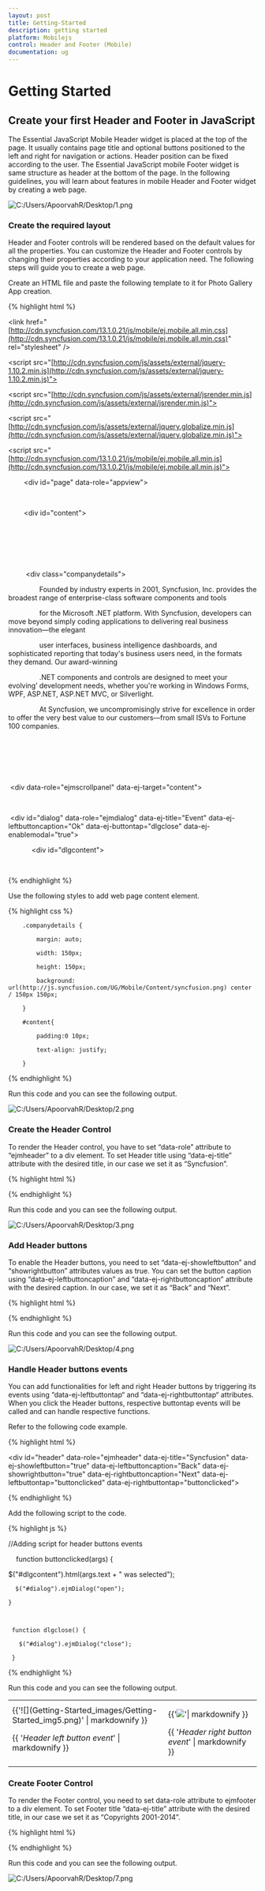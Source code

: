 ```yaml
---
layout: post
title: Getting-Started
description: getting started
platform: Mobilejs
control: Header and Footer (Mobile)
documentation: ug
---
```


# Getting Started

## Create your first Header and Footer in JavaScript

The Essential JavaScript Mobile Header widget is placed at the top of the page. It usually contains page title and optional buttons positioned to the left and right for navigation or actions. Header position can be fixed according to the user. The Essential JavaScript mobile Footer widget is same structure as header at the bottom of the page. In the following guidelines, you will learn about features in mobile Header and Footer widget by creating a web page.

![C:/Users/ApoorvahR/Desktop/1.png](Getting-Started_images/Getting-Started_img1.png)



### Create the required layout

Header and Footer controls will be rendered based on the default values for all the properties. You can customize the Header and Footer controls by changing their properties according to your application need. The following steps will guide you to create a web page.

Create an HTML file and paste the following template to it for Photo Gallery App creation.

{% highlight html %}

<!DOCTYPE html>

<html>

<head>

<title>Header and Footer</title>

<link href="[http://cdn.syncfusion.com/13.1.0.21/js/mobile/ej.mobile.all.min.css](http://cdn.syncfusion.com/13.1.0.21/js/mobile/ej.mobile.all.min.css)" rel="stylesheet" />

<script src="[http://cdn.syncfusion.com/js/assets/external/jquery-1.10.2.min.js](http://cdn.syncfusion.com/js/assets/external/jquery-1.10.2.min.js)"></script>      

<script src="[http://cdn.syncfusion.com/js/assets/external/jsrender.min.js](http://cdn.syncfusion.com/js/assets/external/jsrender.min.js)"></script>

<script src="[http://cdn.syncfusion.com/js/assets/external/jquery.globalize.min.js](http://cdn.syncfusion.com/js/assets/external/jquery.globalize.min.js)"></script>

<script src="[http://cdn.syncfusion.com/13.1.0.21/js/mobile/ej.mobile.all.min.js](http://cdn.syncfusion.com/13.1.0.21/js/mobile/ej.mobile.all.min.js)"></script>

</head>

<body>

        <div id="page" data-role="appview">

        <!-- Adds Header Elements Here -->       

        <div id="content">

        <div>       

        <!-- Adds web page content Here -->

         <div class="companydetails"></div>

                Founded by industry experts in 2001, Syncfusion, Inc. provides the broadest range of enterprise-class software components and tools

                for the Microsoft .NET platform. With Syncfusion, developers can move beyond simply coding applications to delivering real business innovation—the elegant

                user interfaces, business intelligence dashboards, and sophisticated reporting that today's business users need, in the formats they demand. Our award-winning

                .NET components and controls are designed to meet your evolving’ development needs, whether you're working in Windows Forms, WPF, ASP.NET, ASP.NET MVC, or Silverlight.

                At Syncfusion, we uncompromisingly strive for excellence in order to offer the very best value to our customers—from small ISVs to Fortune 100 companies.

        </div>

        </div>        

        <!-- ScrollPanel -->	

 <div data-role="ejmscrollpanel" data-ej-target="content"></div>

         <!-- Dialog -->

 <div id="dialog" data-role="ejmdialog" data-ej-title="Event" data-ej-leftbuttoncaption="Ok" data-ej-buttontap="dlgclose" data-ej-enablemodal="true">

            <div id="dlgcontent"></div>

</div>

<!-- Adds Footer Elements Here -->

        </div>

</body>

</html>



{% endhighlight %}

Use the following styles to add web page content element.

{% highlight css %}



        .companydetails {

            margin: auto;

            width: 150px;

            height: 150px;

            background: url(http://js.syncfusion.com/UG/Mobile/Content/syncfusion.png) center / 150px 150px;

        }

        #content{

            padding:0 10px;

            text-align: justify;

        } 





{% endhighlight %}

Run this code and you can see the following output. 

![C:/Users/ApoorvahR/Desktop/2.png](Getting-Started_images/Getting-Started_img2.png)


### Create the Header Control

To render the Header control, you have to set “data-role” attribute to “ejmheader” to a div element. To set Header title using “data-ej-title” attribute with the desired title, in our case we set it as “Syncfusion”.

{% highlight html %}

<div id="header"  data-role="ejmheader" data-ej-title="Syncfusion"></div>



{% endhighlight %}

Run this code and you can see the following output. 

![C:/Users/ApoorvahR/Desktop/3.png](Getting-Started_images/Getting-Started_img3.png)


### Add Header buttons

To enable the Header buttons, you need to set “data-ej-showleftbutton” and “showrightbutton” attributes values as true.  You can set the button caption using “data-ej-leftbuttoncaption” and “data-ej-rightbuttoncaption” attribute with the desired caption. In our case, we set it as “Back” and “Next”.

{% highlight html %}

<div id="header"  data-role="ejmheader" data-ej-title="Syncfusion" data-ej-showleftbutton="true" data-ej-leftbuttoncaption="Back" data-ej-showrightbutton="true" data-ej-rightbuttoncaption="Next"></div> 



{% endhighlight %}



Run this code and you can see the following output. 

![C:/Users/ApoorvahR/Desktop/4.png](Getting-Started_images/Getting-Started_img4.png)


### Handle Header buttons events

You can add functionalities for left and right Header buttons by triggering its events using “data-ej-leftbuttontap“ and “data-ej-rightbuttontap“ attributes. When you click the Header buttons, respective buttontap events will be called and can handle respective functions.

Refer to the following code example. 

{% highlight html %}



<div id="header" data-role="ejmheader" data-ej-title="Syncfusion" data-ej-showleftbutton="true" data-ej-leftbuttoncaption="Back" data-ej-showrightbutton="true" data-ej-rightbuttoncaption="Next" data-ej-leftbuttontap="buttonclicked" data-ej-rightbuttontap="buttonclicked"></div>





{% endhighlight %}



Add the following script to the code.

{% highlight js %}



//Adding script for header buttons events

    function buttonclicked(args) {

$("#dlgcontent").html(args.text + " was selected");

      $("#dialog").ejmDialog("open");

    }



     function dlgclose() {

       $("#dialog").ejmDialog("close");

     }





{% endhighlight %}



Run this code and you can see the following output. 

<table>
<tr>
<td>
{{'![](Getting-Started_images/Getting-Started_img5.png)' | markdownify }}

{{ '_Header left button event_' | markdownify }}</td><td>

{{'![](Getting-Started_images/Getting-Started_img6.png)'| markdownify }}

{{ '_Header right button event_' | markdownify }}</td></tr>
</table>


### Create Footer Control

To render the Footer control, you need to set data-role attribute to ejmfooter to a div element. To set Footer title “data-ej-title” attribute with the desired title, in our case we set it as “Copyrights 2001-2014”.

{% highlight html %}



<div id="footer"  data-role="ejmfooter" data-ej-title="Copyrights 2001-2014"></div>



{% endhighlight %}

Run this code and you can see the following output. 

![C:/Users/ApoorvahR/Desktop/7.png](Getting-Started_images/Getting-Started_img7.png)




